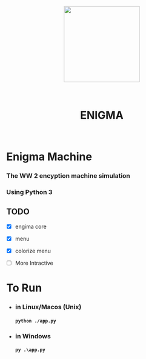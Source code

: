 <p align="center">
<img width="200" height="200" src="https://upload.wikimedia.org/wikipedia/commons/thumb/b/bd/Enigma_%28crittografia%29_-_Museo_scienza_e_tecnologia_Milano.jpg/800px-Enigma_%28crittografia%29_-_Museo_scienza_e_tecnologia_Milano.jpg">
</p>
<br/>
<h1 align="center">ENIGMA</h1>
<br />

# Enigma Machine

### The **WW 2** encyption machine simulation
### Using Python 3

## TODO
- [X] engima core
- [X] menu
- [X] colorize menu
- [ ] More Intractive


# To Run

- ### in Linux/Macos (Unix)
  #### `python ./app.py`
- ### in Windows
  #### `py .\app.py`
